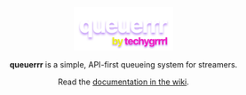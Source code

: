 <p align="center">
  <img src="./public/queuerrr-logo.svg" width="180" style="display: inline-block; width: 180px" />
</p>

<p align="center">
  <strong>queuerrr</strong> is a simple, API-first queueing system for streamers.
</p>
<p align="center">
  Read the <a href="https://github.com/techygrrrl/queuerrr/wiki">documentation in the wiki</a>.
</p>
